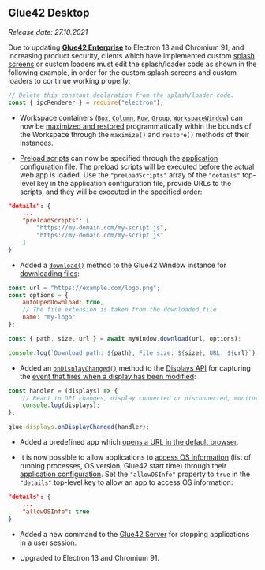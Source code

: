 ## Glue42 Desktop

*Release date: 27.10.2021*

<glue42 name="addClass" class="breakingChanges" element="p" text="Breaking Changes">

Due to updating [**Glue42 Enterprise**](https://glue42.com/enterprise/) to Electron 13 and Chromium 91, and increasing product security, clients which have implemented custom [splash screens](../../../glue42-concepts/glue42-platform-features/index.html#splash_screen) or custom loaders must edit the splash/loader code as shown in the following example, in order for the custom splash screens and custom loaders to continue working properly:

```javascript
// Delete this constant declaration from the splash/loader code.
const { ipcRenderer } = require("electron");
```

<glue42 name="addClass" class="newFeatures" element="p" text="New Features">

- Workspace containers ([`Box`](../../../reference/glue/latest/workspaces/index.html#Box), [`Column`](../../../reference/glue/latest/workspaces/index.html#Column), [`Row`](../../../reference/glue/latest/workspaces/index.html#Row), [`Group`](../../../reference/glue/latest/workspaces/index.html#Group), [`WorkspaceWindow`](../../../reference/glue/latest/workspaces/index.html#WorkspaceWindow)) can now be [maximized and restored](../../../glue42-concepts/windows/workspaces/javascript/index.html#workspace-manipulating_workspace_elements-maximize_and_restore) programmatically within the bounds of the Workspace through the `maximize()` and `restore()` methods of their instances.

- [Preload scripts](../../../glue42-concepts/glue42-platform-features/index.html#preload_scripts) can now be specified through the [application configuration](../../../developers/configuration/application/index.html) file. The preload scripts will be executed before the actual web app is loaded. Use the `"preloadScripts"` array of the `"details"` top-level key in the application configuration file, provide URLs to the scripts, and they will be executed in the specified order:

```json
"details": {
    ...
    "preloadScripts": [
        "https://my-domain.com/my-script.js",
        "https://my-domain.com/my-script.js"
    ]
}
```

- Added a [`download()`](../../../reference/glue/latest/windows/index.html#GDWindow-download) method to the Glue42 Window instance for [downloading files](../../../glue42-concepts/windows/window-management/javascript/index.html#window_operations-download):

```javascript
const url = "https://example.com/logo.png";
const options = {
    autoOpenDownload: true,
    // The file extension is taken from the downloaded file.
    name: "my-logo"
};

const { path, size, url } = await myWindow.download(url, options);

console.log(`Download path: ${path}, File size: ${size}, URL: ${url}`);
```

- Added an [`onDisplayChanged()`](../../../reference/glue/latest/displays/index.html#API-onDisplayChanged) method to the [Displays API](../../../glue42-concepts/glue42-platform-features/index.html#displays) for capturing the [event that fires when a display has been modified](../../../glue42-concepts/glue42-platform-features/index.html#displays-displays_api-events):

```javascript
const handler = (displays) => {
    // React to DPI changes, display connected or disconnected, monitor position changed, etc.
    console.log(displays);
};

glue.displays.onDisplayChanged(handler);
```

- Added a predefined app which [opens a URL in the default browser](../../../glue42-concepts/glue42-platform-features/index.html#opening_urls_in_the_default_browser).

- It is now possible to allow applications to [access OS information](../../../glue42-concepts/glue42-platform-features/index.html#accessing_os_info) (list of running processes, OS version, Glue42 start time) through their [application configuration](../../../developers/configuration/application/index.html). Set the `"allowOSInfo"` property to `true` in the `"details"` top-level key to allow an app to access OS information:

```json
"details": {
    ...
    "allowOSInfo": true
}
```

- Added a new command to the [Glue42 Server](../../../glue42-concepts/glue42-server/index.html) for stopping applications in a user session.

<glue42 name="addClass" class="bugFixes" element="p" text="Improvements and Bug Fixes">

- Upgraded to Electron 13 and Chromium 91.